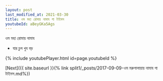 ```yaml
---
layout: post
last_modified_at: 2021-03-30
title: ওম মহা রোমায় নামায গা টাইমস
youtubeId: aBeyGKa5Ags
---
```

 
 
 ওম মহা রোমায় নামায  
 
 -  যার চুল খুব বড় 
 
  
 
  
 
 
 
 
 
 


{% include youtubePlayer.html id=page.youtubeId %}
 
[Next]({{ site.baseurl }}{% link  split1/_posts/2017-09-09-ওম মরুগালায়ায় নামায গা টাইমস.md%})
 
